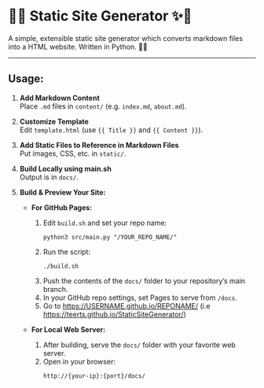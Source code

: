 # 🚀✨ Static Site Generator ✨🚀

A simple, extensible static site generator which converts markdown files into a HTML website. Written in Python. 🐍📄

---

## Usage:

1. **Add Markdown Content**  
   Place `.md` files in `content/` (e.g. `index.md`, `about.md`).

2. **Customize Template**  
   Edit `template.html` (use `{{ Title }}` and `{{ Content }}`).

3. **Add Static Files to Reference in Markdown Files**  
   Put images, CSS, etc. in `static/`.

4. **Build Locally using main.sh**  
Output is in `docs/`.

5. **Build & Preview Your Site:**

   - **For GitHub Pages:**  
     1. Edit `build.sh` and set your repo name:  
        ```
        python3 src/main.py "/YOUR_REPO_NAME/"
        ```
     2. Run the script:  
        ```
        ./build.sh
        ```
     3. Push the contents of the `docs/` folder to your repository’s main branch.
     4. In your GitHub repo settings, set Pages to serve from `/docs`.
     5. Go to https://USERNAME.github.io/REPONAME/ (i.e https://teerts.github.io/StaticSiteGenerator/)

   - **For Local Web Server:**  
     1. After building, serve the `docs/` folder with your favorite web server.  
     2. Open in your browser:  
        ```
        http://{your-ip}:{port}/docs/
        ```




